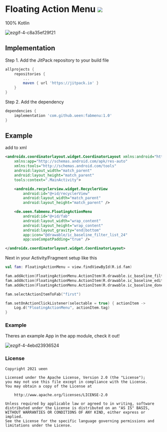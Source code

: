 # Floating Action Menu [![](https://jitpack.io/v/ueen/fabmenu.svg)](https://jitpack.io/#ueen/fabmenu)

100% Kotlin

![ezgif-4-c8a35ef29f21](https://user-images.githubusercontent.com/5067479/126224971-c5b77066-0783-4384-9da1-99efbd77f14a.gif)

## Implementation

Step 1. Add the JitPack repository to your build file 
```groovy
allprojects {
	repositories {
		...
		maven { url 'https://jitpack.io' }
	}
}
```

Step 2. Add the dependency
```groovy
dependencies {
	implementation 'com.github.ueen:fabmenu:1.0'
}
```


## Example

add to xml
```xml
<androidx.coordinatorlayout.widget.CoordinatorLayout xmlns:android="http://schemas.android.com/apk/res/android"
    xmlns:app="http://schemas.android.com/apk/res-auto"
    xmlns:tools="http://schemas.android.com/tools"
    android:layout_width="match_parent"
    android:layout_height="match_parent"
    tools:context=".MainActivity">

    <androidx.recyclerview.widget.RecyclerView
        android:id="@+id/recyclerView"
        android:layout_width="match_parent"
        android:layout_height="match_parent" />

    <de.ueen.fabmenu.FloatingActionMenu
        android:id="@+id/fab"
        android:layout_width="wrap_content"
        android:layout_height="wrap_content"
        android:layout_gravity="end|bottom"
        app:icon="@drawable/ic_baseline_filter_list_24"
        app:useCompatPadding="true" />

</androidx.coordinatorlayout.widget.CoordinatorLayout>
```


Next in your Activity/Fragment setup like this
```kotlin
val fam: FloatingActionMenu = view.findViewById(R.id.fam)

fam.addAction(FloatingActionMenu.ActionItem(R.drawable.ic_baseline_filter_list_24,"first"))
fam.addAction(FloatingActionMenu.ActionItem(R.drawable.ic_baseline_edit_24,"second"))
fam.addAction(FloatingActionMenu.ActionItem(R.drawable.ic_baseline_done_24,"third"))

fam.selectActionItemToFab("first")

fam.setOnActionClickListener(selectable = true) { actionItem ->
    Log.d("FloatingActionMenu", actionItem.tag)
}
```

### Example
Theres an example App in the app module, check it out!

![ezgif-4-4ebd23936524](https://user-images.githubusercontent.com/5067479/126225107-787db460-581b-4755-b50e-afb84f49d321.gif)


### License
```
Copyright 2021 ueen

Licensed under the Apache License, Version 2.0 (the "License");
you may not use this file except in compliance with the License.
You may obtain a copy of the License at

    http://www.apache.org/licenses/LICENSE-2.0

Unless required by applicable law or agreed to in writing, software
distributed under the License is distributed on an "AS IS" BASIS,
WITHOUT WARRANTIES OR CONDITIONS OF ANY KIND, either express or implied.
See the License for the specific language governing permissions and
limitations under the License.
```
